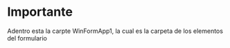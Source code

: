 # Importante
Adentro esta la carpte WinFormApp1, la cual es la carpeta de los elementos del formulario
